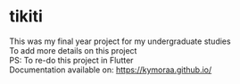 # tikiti
This was my final year project for my undergraduate studies <br>
To add more details on this project <br>
PS: To re-do this project in Flutter <br>
Documentation available on: https://kymoraa.github.io/ 
